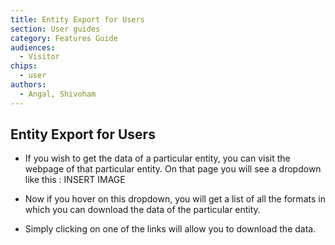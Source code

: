 ```yaml
---
title: Entity Export for Users
section: User guides
category: Features Guide
audiences:
  - Visitor
chips:
  - user
authors:
  - Angal, Shivoham
---
```

## Entity Export for Users

- If you wish to get the data of a particular entity, you can visit the webpage of that particular entity. On that page you will see a dropdown like this : 
INSERT IMAGE

- Now if you hover on this dropdown, you will get a list of all the formats in which you can download the data of the particular entity.

- Simply clicking on one of the links will allow you to download the data.